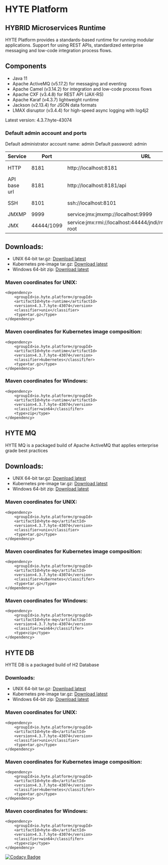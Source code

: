 # HYTE Platform #

## HYBRID Microservices Runtime ##

HYTE Platform provides a standards-based runtime for running modular applications. Support for using REST APIs, standardized enterprise messaging and low-code integration process flows.

## Components ##

 * Java 11
 * Apache ActiveMQ (v5.17.2) for messaging and eventing
 * Apache Camel (v3.14.2) for integration and low-code process flows
 * Apache CXF (v3.4.8) for REST API (JAX-RS) 
 * Apache Karaf (v4.3.7) lightweight runtime
 * Jackson (v2.13.4) for JSON data formats
 * LMAX disruptor (v3.4.4) for high-speed async logging with log4j2

Latest version: 4.3.7.hyte-43074

### Default admin account and ports ###

Default administrator account name: admin
Default password: admin

| **Service** | **Port** | **URL** | **Example usage** |
|---------|------|-----|---------|
| HTTP    | 8181 | http://localhost:8181 | wget http://localhost:8181 |
| API base url | 8181 | http://localhost:8181/api | wget http://localhost:8181/api |
| SSH     | 8101 | ssh://localhost:8101 | ssh -p 8101 admin@localhost |
| JMXMP   | 9999 | service:jmx:jmxmp://localhost:9999 | |
| JMX     | 44444/1099 | service:jmx:rmi://localhost:44444/jndi/rmi://localhost:1099/karaf-root | |

## Downloads:
 * UNIX 64-bit tar.gz: [Download latest](https://repo1.maven.org/maven2/io/hyte/platform/hyte-runtime/4.3.7.hyte-43074/hyte-runtime-4.3.7.hyte-43074-unix.tar.gz)
 * Kubernetes pre-image tar.gz: [Download latest](https://repo1.maven.org/maven2/io/hyte/platform/hyte-runtime/4.3.7.hyte-43074/hyte-runtime-4.3.7.hyte-43074-kubernetes.tar.gz)
 * Windows 64-bit zip: [Download latest](https://repo1.maven.org/maven2/io/hyte/platform/hyte-runtime/4.3.7.hyte-43074/hyte-runtime-4.3.7.hyte-43074-win64.zip)

### Maven coordinates for UNIX: ###
```
<dependency>
    <groupId>io.hyte.platform</groupId>
    <artifactId>hyte-runtime</artifactId>
    <version>4.3.7.hyte-43074</version>
    <classifier>unix</classifier>
    <type>tar.gz</type>
</dependency>
```

### Maven coordinates for Kubernetes image composition: ###
```
<dependency>
    <groupId>io.hyte.platform</groupId>
    <artifactId>hyte-runtime</artifactId>
    <version>4.3.7.hyte-43074</version>
    <classifier>kubernetes</classififer>
    <type>tar.gz</type>
</dependency>
```

### Maven coordinates for Windows: ###
```
<dependency>
    <groupId>io.hyte.platform</groupId>
    <artifactId>hyte-runtime</artifactId>
    <version>4.3.7.hyte-43074</version>
    <classifier>win64</classififer>
    <type>zip</type>
</dependency>
```

## HYTE MQ ##

HYTE MQ is a packaged build of Apache ActiveMQ that applies enterprise grade best practices

## Downloads:
 * UNIX 64-bit tar.gz: [Download latest](https://repo1.maven.org/maven2/io/hyte/platform/hyte-mq/4.3.7.hyte-43074/hyte-mq-4.3.7.hyte-43074-unix.tar.gz)
 * Kubernetes pre-image tar.gz: [Download latest](https://repo1.maven.org/maven2/io/hyte/platform/hyte-mq/4.3.7.hyte-43074/hyte-mq-4.3.7.hyte-43074-kubernetes.tar.gz)
 * Windows 64-bit zip: [Download latest](https://repo1.maven.org/maven2/io/hyte/platform/hyte-mq/4.3.7.hyte-43074/hyte-mq-4.3.7.hyte-43074-win64.zip)

### Maven coordinates for UNIX: ###
```
<dependency>
    <groupId>io.hyte.platform</groupId>
    <artifactId>hyte-mq</artifactId>
    <version>4.3.7.hyte-43074</version>
    <classifier>unix</classifier>
    <type>tar.gz</type>
</dependency>
```

### Maven coordinates for Kubernetes image composition: ###
```
<dependency>
    <groupId>io.hyte.platform</groupId>
    <artifactId>hyte-mq</artifactId>
    <version>4.3.7.hyte-43074</version>
    <classifier>kubernetes</classififer>
    <type>tar.gz</type>
</dependency>
```

### Maven coordinates for Windows: ###
```
<dependency>
    <groupId>io.hyte.platform</groupId>
    <artifactId>hyte-mq</artifactId>
    <version>4.3.7.hyte-43074</version>
    <classifier>win64</classififer>
    <type>zip</type>
</dependency>
```

## HYTE DB ##

HYTE DB is a packaged build of H2 Database

### Downloads:
 * UNIX 64-bit tar.gz: [Download latest](https://repo1.maven.org/maven2/io/hyte/platform/hyte-db/4.3.7.hyte-43074/hyte-db-4.3.7.hyte-43074-unix.tar.gz)
 * Kubernetes pre-image tar.gz: [Download latest](https://repo1.maven.org/maven2/io/hyte/platform/hyte-db/4.3.7.hyte-43074/hyte-db-4.3.7.hyte-43074-kubernetes.tar.gz)
 * Windows 64-bit zip: [Download latest](https://repo1.maven.org/maven2/io/hyte/platform/hyte-db/4.3.7.hyte-43074/hyte-db-4.3.7.hyte-43074-win64.zip)

### Maven coordinates for UNIX: ###
```
<dependency>
    <groupId>io.hyte.platform</groupId>
    <artifactId>hyte-db</artifactId>
    <version>4.3.7.hyte-43074</version>
    <classifier>unix</classifier>
    <type>tar.gz</type>
</dependency>
```

### Maven coordinates for Kubernetes image composition: ###
```
<dependency>
    <groupId>io.hyte.platform</groupId>
    <artifactId>hyte-db</artifactId>
    <version>4.3.7.hyte-43074</version>
    <classifier>kubernetes</classififer>
    <type>tar.gz</type>
</dependency>
```

### Maven coordinates for Windows: ###
```
<dependency>
    <groupId>io.hyte.platform</groupId>
    <artifactId>hyte-db</artifactId>
    <version>4.3.7.hyte-43074</version>
    <classifier>win64</classififer>
    <type>zip</type>
</dependency>
```

[![Codacy Badge](https://api.codacy.com/project/badge/Grade/32c2b2ab5c3e4646bda106ee65e9a6d1)](https://www.codacy.com/app/mattrpav_2/runtime?utm_source=github.com&amp;utm_medium=referral&amp;utm_content=hyteio/runtime&amp;utm_campaign=Badge_Grade)
